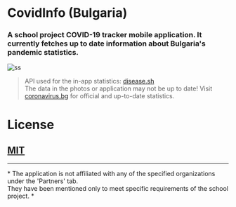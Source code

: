 # CovidInfo (Bulgaria)

### A school project COVID-19 tracker mobile application. It currently fetches up to date information about Bulgaria's pandemic statistics.

![ss](https://i.imgur.com/cN77P1h.png)
>API used for the in-app statistics: [disease.sh](https://disease.sh/)<br>
>The data in the photos or application may not be up to date! Visit [coronavirus.bg](https://coronavirus.bg/) for official and up-to-date statistics.


# License
## [MIT](../LICENSE)


<hr>
* The application is not affiliated with any of the specified organizations under the 'Partners' tab.<br> They have been mentioned only to meet specific requirements of the school project. *